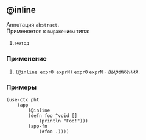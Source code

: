 ## @inline
Аннотация `abstract`.<br>
Применяется к `выражениям` типа:
1. `метод`

### Применение

1. `(@inline expr0 exprN)`
`expr0` `exprN` - _выражения_.

### Примеры

```pihta
(use-ctx pht
    (app
        (@inline
        (defn foo ^void []
            (println "Foo!")))
        (app-fn
            (#foo .))))
```